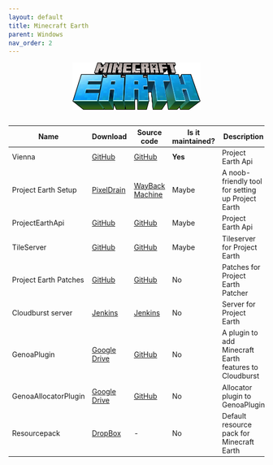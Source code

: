```yaml
---
layout: default
title: Minecraft Earth
parent: Windows
nav_order: 2
---
```



<div class="center">
  <img src="/assets/images/docs/minecraft-earth.png" alt="Minecraft Earth" class="center-image">
</div>

<style>
  .center {
    display: flex;
    justify-content: center;
    align-items: center;
    
  }

  .center-image {
    max-width: 50%; /* This will make the image responsive */
    margin: auto;
  }
</style>

<br>


Name | Download | Source code | Is it maintained? | Description
------ | ------ | ------ | ------| ------
Vienna|[GitHub](https://github.com/Project-Genoa/Vienna/archive/refs/heads/master.zip)|[GitHub](https://github.com/Project-Genoa/Vienna)|**Yes**|Project Earth Api
Project Earth Setup|[PixelDrain](https://pixeldrain.com/u/qyCBJNWu)|[WayBack Machine](https://web.archive.org/web/20240410175602/https://github.com/BitcoderCZ/ProjectEarthLauncher)|Maybe|A noob-friendly tool for setting up Project Earth
ProjectEarthApi|[GitHub](https://github.com/BitcoderCZ/ProjectEarthApi/archive/refs/heads/master.zip)|[GitHub](https://github.com/BitcoderCZ/ProjectEarthApi)|Maybe|Project Earth Api
TileServer|[GitHub](https://github.com/BitcoderCZ/TileServer/archive/refs/heads/master.zip)|[GitHub](https://github.com/BitcoderCZ/TileServer)|Maybe|Tileserver for Project Earth
Project Earth Patches|[GitHub](https://github.com/Project-Genoa/patches/archive/refs/heads/master.zip)|[GitHub](https://github.com/Project-Genoa/patches)|No|Patches for Project Earth Patcher
Cloudburst server|[Jenkins](https://ci.rtm516.co.uk/job/ProjectEarth/job/Server/job/earth-inventory/lastSuccessfulBuild/artifact/target/Cloudburst.jar)|[Jenkins](https://ci.rtm516.co.uk/job/ProjectEarth/job/Server/job/earth-inventory/)|No|Server for Project Earth
GenoaPlugin|[Google Drive](https://www.googleapis.com/drive/v3/files/1DIX9pT7B460iPd8tWysi4KQCxQqwQNL8?alt=media&key=AIzaSyAA9ERw-9LZVEohRYtCWka_TQc6oXmvcVU&supportsAllDrives=True)|[GitHub](https://github.com/Project-Earth-Team/GenoaPlugin)|No|A plugin to add Minecraft Earth features to Cloudburst
GenoaAllocatorPlugin|[Google Drive](https://www.googleapis.com/drive/v3/files/1m6PrdPTAl6k4k36pq44Lw-U-hDhixPwk?alt=media&key=AIzaSyAA9ERw-9LZVEohRYtCWka_TQc6oXmvcVU&supportsAllDrives=True)|[GitHub](https://github.com/Project-Earth-Team/GenoaAllocatorPlugin)|No|Allocator plugin to GenoaPlugin
Resourcepack|[DropBox](https://www.dropbox.com/scl/fi/kbyysugyhb94zj9zb6pgc/vanilla.zip?rlkey=xt6c7nhpbzzyw7gua524ssb40&dl=1)|\-|No|Default resource pack for Minecraft Earth